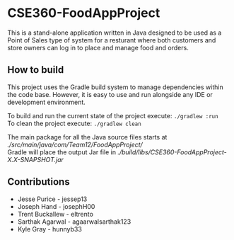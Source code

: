 # CSE360-FoodAppProject
This is a stand-alone application written in Java designed to be used as a Point of Sales type of system for a resturant where both customers and store owners can log in to place and manage food and orders.

## How to build
This project uses the Gradle build system to manage dependencies within the code base. However, it is easy to use and run alongside any IDE or development environment.

To build and run the current state of the project execute: `./gradlew :run`<br>
To clean the project execute: `./gradlew clean`<br>

The main package for all the Java source files starts at *./src/main/java/com/Team12/FoodAppProject/*<br>
Gradle will place the output Jar file in *./build/libs/CSE360-FoodAppProject-X.X-SNAPSHOT.jar*

## Contributions
- Jesse Purice - jessep13
- Joseph Hand - josephH00
- Trent Buckallew - eltrento
- Sarthak Agarwal - agaarwalsarthak123
- Kyle Gray - hunnyb33